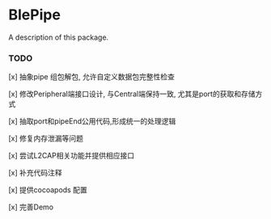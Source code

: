 # BlePipe

A description of this package.

### TODO

[x] 抽象pipe 组包解包, 允许自定义数据包完整性检查

[x] 修改Peripheral端接口设计, 与Central端保持一致, 尤其是port的获取和存储方式

[x] 抽取port和pipeEnd公用代码,形成统一的处理逻辑

[x] 修复内存泄漏等问题

[x] 尝试L2CAP相关功能并提供相应接口

[x] 补充代码注释

[x] 提供cocoapods 配置

[x] 完善Demo
